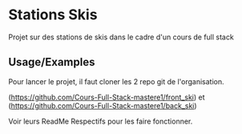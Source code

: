 
# Stations Skis

Projet sur des stations de skis dans le cadre d'un cours de full stack




## Usage/Examples

Pour lancer le projet, il faut cloner les 2 repo git de l'organisation.

(https://github.com/Cours-Full-Stack-mastere1/front_ski) et (https://github.com/Cours-Full-Stack-mastere1/back_ski)

Voir leurs ReadMe Respectifs pour les faire fonctionner.

